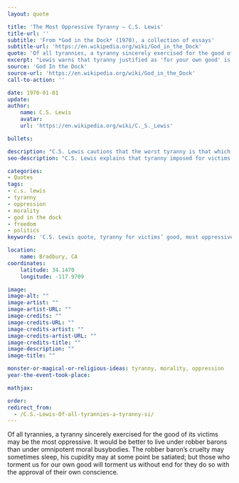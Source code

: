 ```yaml
---
layout: quote

title: 'The Most Oppressive Tyranny – C.S. Lewis'
title-url: ''
subtitle: 'From *God in the Dock* (1970), a collection of essays'
subtitle-url: 'https://en.wikipedia.org/wiki/God_in_the_Dock'
quote: 'Of all tyrannies, a tyranny sincerely exercised for the good of its victims may be the most oppressive.'
excerpt: "Lewis warns that tyranny justified as 'for your own good' is the harshest kind of oppression."
source: 'God In the Dock'
source-url: 'https://en.wikipedia.org/wiki/God_in_the_Dock'
call-to-action: ''

date: 1970-01-01
update:
author:
    name: C.S. Lewis
    avatar: 
    url: 'https://en.wikipedia.org/wiki/C._S._Lewis'

bullets:

description: "C.S. Lewis cautions that the worst tyranny is that which is justified as moral concern, since it never relents and is backed by conscience."
seo-description: "C.S. Lewis explains that tyranny imposed for victims’ own good is the most oppressive, since it is endless and self-righteous."

categories:
- Quotes
tags:
- c.s. lewis
- tyranny
- oppression
- morality
- god in the dock
- freedom
- politics
keywords: 'C.S. Lewis quote, tyranny for victims’ good, most oppressive tyranny, God in the Dock, moral busybodies, political freedom, oppression quote, C.S. Lewis essays'

location:
    name: Bradbury, CA
coordinates:
    latitude: 34.1470
    longitude: -117.9709

image:
image-alt: ""
image-artist: ""
image-artist-URL: ""
image-credits: ""
image-credits-URL: ""
image-credits-artist: ""
image-credits-artist-URL: ""
image-credits-title: ""
image-description: ""
image-title: ""

monster-or-magical-or-religious-ideas: tyranny, morality, oppression
year-the-event-took-place: 

mathjax: 

order: 
redirect_from:
  - /C.S.-Lewis-Of-all-tyrannies-a-tyranny-si/
---
```

Of all tyrannies, a tyranny sincerely exercised for the good of its victims may be the most oppressive. It would be better to live under robber barons than under omnipotent moral busybodies. The robber baron’s cruelty may sometimes sleep, his cupidity may at some point be satiated; but those who torment us for our own good will torment us without end for they do so with the approval of their own conscience.